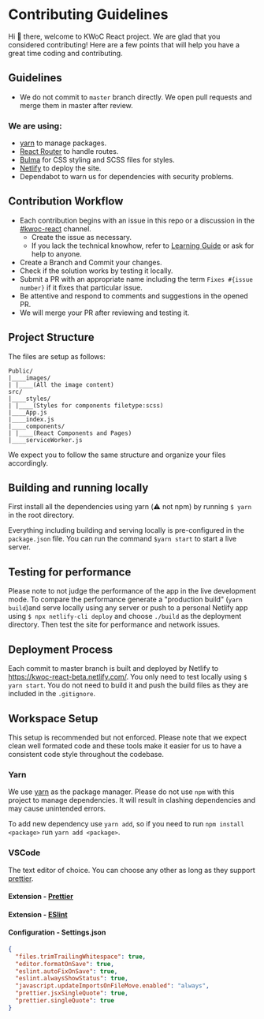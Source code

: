 # Contributing Guidelines

Hi :wave: there, welcome to KWoC React project. We are glad that you considered contributing! Here are a few points that will help you have a great time coding and contributing.

## Guidelines

- We do not commit to `master` branch directly. We open pull requests and merge them in master after review.

### We are using:

- [yarn](https://yarnpkg.com/en/) to manage packages.
- [React Router](https://www.npmjs.com/package/react-router-dom) to handle routes.
- [Bulma](https://bulma.io/documentation/) for CSS styling and SCSS files for styles.
- [Netlify](https://kwoc-react-beta.netlify.com/) to deploy the site.
- Dependabot to warn us for dependencies with security problems.

## Contribution Workflow

- Each contribution begins with an issue in this repo or a discussion in the [#kwoc-react](https://kossiitkgp.slack.com/messages/CK8KPE32A/) channel.
  - Create the issue as necessary.
  - If you lack the technical knowhow, refer to [Learning Guide](learn.md) or ask for help to anyone.
- Create a Branch and Commit your changes.
- Check if the solution works by testing it locally.
- Submit a PR with an appropriate name including the term `Fixes #{issue number}` if it fixes that particular issue.
- Be attentive and respond to comments and suggestions in the opened PR.
- We will merge your PR after reviewing and testing it.

## Project Structure

The files are setup as follows:

```
Public/
|____images/
| |____(All the image content)
src/
|____styles/
| |____(Styles for components filetype:scss)
|____App.js
|____index.js
|____components/
| |____(React Components and Pages)
|____serviceWorker.js

```

We expect you to follow the same structure and organize your files accordingly.

## Building and running locally

First install all the dependencies using yarn (:warning: not npm​) by running `$ yarn` in the root directory.

Everything including building and serving locally is pre-configured in the `package.json` file. You can run the command `$yarn start` to start a live server.

## Testing for performance

Please note to not judge the performance of the app in the live development mode. To compare the performance generate a "production build" (`yarn build`)and serve locally using any server or push to a personal Netlify app using `$ npx netlify-cli deploy` and choose `./build` as the deployment directory. Then test the site for performance and network issues.

## Deployment Process

Each commit to master branch is built and deployed by Netlify to https://kwoc-react-beta.netlify.com/. You only need to test locally using `$ yarn start`. You do not need to build it and push the build files as they are included in the `.gitignore`.

## Workspace Setup

This setup is recommended but not enforced. Please note that we expect clean well formated code and these tools make it easier for us to have a consistent code style throughout the codebase.

### Yarn

We use [yarn](https://yarnpkg.com/en/) as the package manager. Please do not use `npm` with this project to manage dependencies. It will result in clashing dependencies and may cause unintended errors.

To add new dependency use `yarn add`, so if you need to run `npm install <package>` run `yarn add <package>`.

### VSCode

The text editor of choice. You can choose any other as long as they support [prettier](https://prettier.io/).

#### Extension - [Prettier](https://marketplace.visualstudio.com/items?itemName=esbenp.prettier-vscode)

#### Extension - [ESlint](https://marketplace.visualstudio.com/items?itemName=dbaeumer.vscode-eslint)

#### Configuration - Settings.json

```json
{
  "files.trimTrailingWhitespace": true,
  "editor.formatOnSave": true,
  "eslint.autoFixOnSave": true,
  "eslint.alwaysShowStatus": true,
  "javascript.updateImportsOnFileMove.enabled": "always",
  "prettier.jsxSingleQuote": true,
  "prettier.singleQuote": true
}
```
